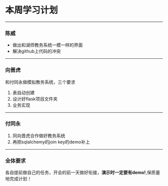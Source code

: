 # 本周学习计划
----
### 陈威
* 做出和湖师教务系统一模一样的界面
* 解决github上代码的冲突
----
### 向晋虎
和付同永做模拟教务系统，三个要求   
1. 表自动创建   
2. 设计好flask项目文件夹  
3. 业务实现
---
### 付同永
1. 同向晋虎合作做好教务系统  
2. 再把sqlalchemy的join key的demo补上
---
### 全体要求
各自提前做自己的任务，开会的前一天做好衔接，**演示时一定要有demo!**,保质量地完成计划！


